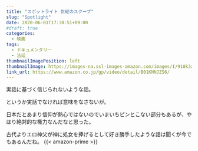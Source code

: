```yaml
---
title: "スポットライト 世紀のスクープ"
slug: "Spotlight"
date: 2020-06-01T17:30:51+09:00
#draft: true
categories:
  - 映画
tags:
  - ドキュメンタリー
  - 法廷
thumbnailImagePosition: left
thumbnailImage: https://images-na.ssl-images-amazon.com/images/I/918k3xEdaHL._SX600_.jpg
link_url: https://www.amazon.co.jp/gp/video/detail/B01KNNJZS6/
---
```

実話に基づく信じられないような話。
<!--more-->
というか実話でなければ意味をなさないが。

日本だとあまり信仰が熱心ではないのでいまいちピンとこない部分もあるが、やはり絶対的な権力なんだなと思った。

古代よりエロ神父が神に処女を捧げるとして好き勝手したような話は聞くが今でもあるんだね。
{{< amazon-prime >}}

